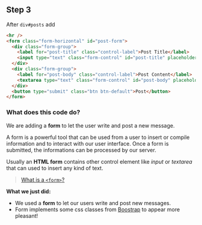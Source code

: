 ## Step 3

After `div#posts` add 

```html
<hr />
<form class="form-horizontal" id="post-form">
  <div class="form-group">
    <label for="post-title" class="control-label">Post Title</label>
    <input type="text" class="form-control" id="post-title" placeholder="A new post" />
  </div>
  <div class="form-group">
    <label for="post-body" class="control-label">Post Content</label>
    <textarea type="text" class="form-control" id="post-body" placeholder="A new Body"></textarea>
  </div>
  <button type="submit" class="btn btn-default">Post</button>
</form>
```

### What does this code do?

We are adding a __form__ to let the user write and post a new message.  

A form is a powerful tool that can be used from a user to insert or compile information and to interact with our user interface.
Once a form is submitted, the informations can be processed by our server.

Usually an __HTML form__ contains other control element like _input_  or _textarea_ that can used to insert any kind of text.


> [What is a ```<form>```?](https://developer.mozilla.org/it/docs/Web/HTML/Element/form)

**What we just did:**

* We used a __form__ to let our users write and post new messages.
* Form implements some css classes from [Boostrap](http://getbootstrap.com/) to appear more pleasant!



